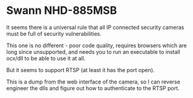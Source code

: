 # Swann NHD-885MSB

It seems there is a universal rule that all IP connected security cameras
must be full of security vulnerabilities.

This one is no different - poor code quality, requires browsers which are
long since unsupported, and needs you to run an executable to install
ocx/dll to be able to use it at all.

But it seems to support RTSP (at least it has the port open).

This is a dump from the web interface of the camera, so I can reverse
engineer the dlls and figure out how to authenticate to the RTSP port.

